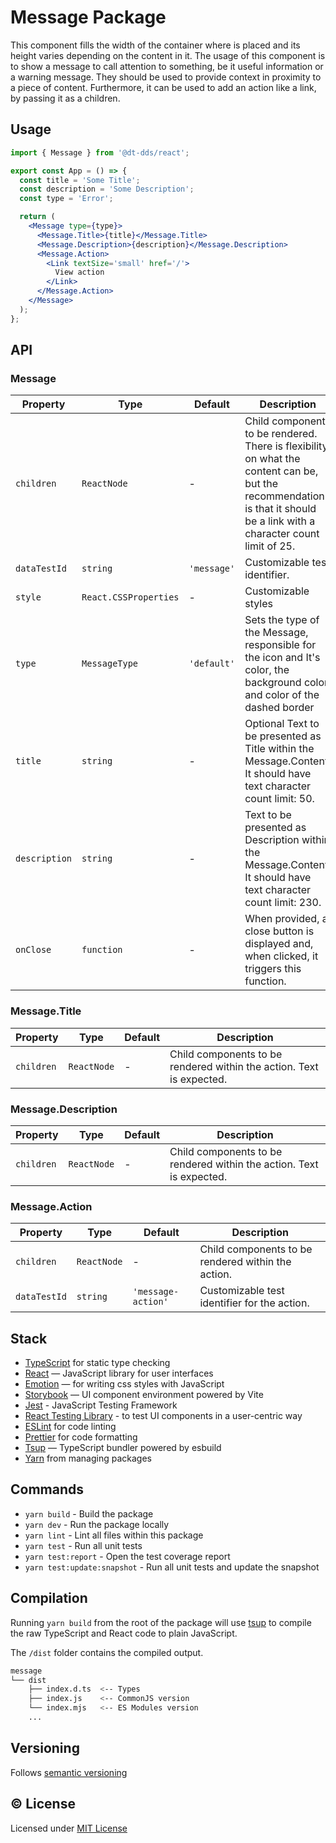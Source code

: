 # Message Package

This component fills the width of the container where is placed and its height varies depending on the content in it.
The usage of this component is to show a message to call attention to something, be it useful information or a warning message. They should be used to provide context in proximity to a piece of content.
Furthermore, it can be used to add an action like a link, by passing it as a children.

## Usage

```jsx
import { Message } from '@dt-dds/react';

export const App = () => {
  const title = 'Some Title';
  const description = 'Some Description';
  const type = 'Error';

  return (
    <Message type={type}>
      <Message.Title>{title}</Message.Title>
      <Message.Description>{description}</Message.Description>
      <Message.Action>
        <Link textSize='small' href='/'>
          View action
        </Link>
      </Message.Action>
    </Message>
  );
};
```

## API

### Message

| Property      | Type                  | Default     | Description                                                                                                                                                              |
| ------------- | --------------------- | ----------- | ------------------------------------------------------------------------------------------------------------------------------------------------------------------------ |
| `children`    | `ReactNode`           | -           | Child components to be rendered. There is flexibility on what the content can be, but the recommendation is that it should be a link with a character count limit of 25. |
| `dataTestId`  | `string`              | `'message'` | Customizable test identifier.                                                                                                                                            |
| `style`       | `React.CSSProperties` | -           | Customizable styles                                                                                                                                                      |
| `type`        | `MessageType`         | `'default'` | Sets the type of the Message, responsible for the icon and It's color, the background color and color of the dashed border                                               |
| `title`       | `string`              | -           | Optional Text to be presented as Title within the Message.Content, It should have text character count limit: 50.                                                        |
| `description` | `string`              | -           | Text to be presented as Description within the Message.Content, It should have text character count limit: 230.                                                          |
| `onClose`     | `function`            | -           | When provided, a close button is displayed and, when clicked, it triggers this function.                                                                                 |

### Message.Title

| Property   | Type        | Default | Description                                                          |
| ---------- | ----------- | ------- | -------------------------------------------------------------------- |
| `children` | `ReactNode` | -       | Child components to be rendered within the action. Text is expected. |

### Message.Description

| Property   | Type        | Default | Description                                                          |
| ---------- | ----------- | ------- | -------------------------------------------------------------------- |
| `children` | `ReactNode` | -       | Child components to be rendered within the action. Text is expected. |

### Message.Action

| Property     | Type        | Default            | Description                                        |
| ------------ | ----------- | ------------------ | -------------------------------------------------- |
| `children`   | `ReactNode` | -                  | Child components to be rendered within the action. |
| `dataTestId` | `string`    | `'message-action'` | Customizable test identifier for the action.       |

## Stack

- [TypeScript](https://www.typescriptlang.org/) for static type checking
- [React](https://reactjs.org/) — JavaScript library for user interfaces
- [Emotion](https://emotion.sh/docs/introduction) — for writing css styles with JavaScript
- [Storybook](https://storybook.js.org/) — UI component environment powered by Vite
- [Jest](https://jestjs.io/) - JavaScript Testing Framework
- [React Testing Library](https://testing-library.com/) - to test UI components in a user-centric way
- [ESLint](https://eslint.org/) for code linting
- [Prettier](https://prettier.io) for code formatting
- [Tsup](https://github.com/egoist/tsup) — TypeScript bundler powered by esbuild
- [Yarn](https://yarnpkg.com/) from managing packages

## Commands

- `yarn build` - Build the package
- `yarn dev` - Run the package locally
- `yarn lint` - Lint all files within this package
- `yarn test` - Run all unit tests
- `yarn test:report` - Open the test coverage report
- `yarn test:update:snapshot` - Run all unit tests and update the snapshot

## Compilation

Running `yarn build` from the root of the package will use [tsup](https://tsup.egoist.dev/) to compile the raw TypeScript and React code to plain JavaScript.

The `/dist` folder contains the compiled output.

```bash
message
└── dist
    ├── index.d.ts  <-- Types
    ├── index.js    <-- CommonJS version
    └── index.mjs   <-- ES Modules version
    ...
```

## Versioning

Follows [semantic versioning](https://semver.org/)

## &copy; License

Licensed under [MIT License](LICENSE.md)
